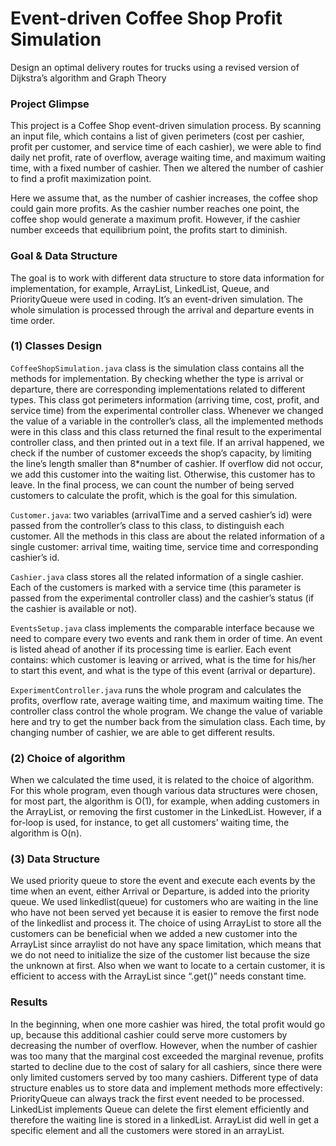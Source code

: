 # Event-driven Coffee Shop Profit Simulation

Design an optimal delivery routes for trucks using a revised version of Dijkstra’s algorithm and Graph Theory

### Project Glimpse
This project is a Coffee Shop event-driven simulation process. By scanning an input file, which contains a list of given perimeters (cost per cashier, profit per customer, and service time of each cashier), we were able to find daily net profit, rate of overflow, average waiting time, and maximum waiting time, with a fixed number of cashier. Then we altered the number of cashier to find a profit maximization point.

Here we assume that, as the number of cashier increases, the coffee shop could gain more profits. As the cashier number reaches one point, the coffee shop would generate a maximum profit. However, if the cashier number exceeds that equilibrium point, the profits start to diminish.

### Goal & Data Structure
The goal is to work with different data structure to store data information for implementation, for example, ArrayList, LinkedList, Queue, and PriorityQueue were used in coding. It’s an event-driven simulation. The whole simulation is processed through the arrival and departure events in time order.

### (1) Classes Design

`CoffeeShopSimulation.java` class is the simulation class contains all the methods for implementation. By checking whether the type is arrival or departure, there are corresponding implementations related to different types. This class got perimeters information (arriving time, cost, profit, and service time) from the experimental controller class. Whenever we changed the value of a variable in the controller’s class, all the implemented methods were in this class and this class returned the final result to the experimental controller class, and then printed out in a text file. If an arrival happened, we check if the number of customer exceeds the shop’s capacity, by limiting the line’s length smaller than 8*number of cashier. If overflow did not occur, we add this customer into the waiting list. Otherwise, this customer has to leave. In the final process, we can count the number of being served customers to calculate the profit, which is the goal for this simulation.

`Customer.java`: two variables (arrivalTime and a served cashier’s id) were passed from the controller’s class to this class, to distinguish each customer. All the methods in this class are about the related information of a single customer: arrival time, waiting time, service time and corresponding cashier’s id. 

`Cashier.java` class stores all the related information of a single cashier. Each of the customers is marked with a service time (this parameter is passed from the experimental controller class) and the cashier’s status (if the cashier is available or not). 

`EventsSetup.java` class implements the comparable interface because we need to compare every two events and rank them in order of time. An event is listed ahead of another if its processing time is earlier. Each event contains: which customer is leaving or arrived, what is the time for his/her to start this event, and what is the type of this event (arrival or departure).

`ExperimentController.java` runs the whole program and calculates the profits, overflow rate, average waiting time, and maximum waiting time. The controller class control the whole program. We change the value of variable here and try to get the number back from the simulation class. Each time, by changing number of cashier, we are able to get different results.

### (2) Choice of algorithm
When we calculated the time used, it is related to the choice of algorithm. For this whole program, even though various data structures were chosen, for most part, the algorithm is O(1), for example, when adding customers in the ArrayList, or removing the first customer in the LinkedList. However, if a for-loop is used, for instance, to get all customers’ waiting time, the algorithm is O(n).

### (3) Data Structure
We used priority queue to store the event and execute each events by the time when an event, either Arrival or Departure, is added into the priority queue.
We used linkedlist(queue) for customers who are waiting in the line who have not been served yet because it is easier to remove the first node of the linkedlist and process it.
The choice of using ArrayList to store all the customers can be beneficial when we added a new customer into the ArrayList since arraylist do not have any space limitation, which means that we do not need to initialize the size of the customer list because the size the unknown at first. Also when we want to locate to a certain customer, it is efficient to access with the ArrayList since “.get()” needs constant time.

### Results
In the beginning, when one more cashier was hired, the total profit would go up, because this additional cashier could serve more customers by decreasing the number of overflow. However, when the number of cashier was too many that the marginal cost exceeded the marginal revenue, profits started to decline due to the cost of salary for all cashiers, since there were only limited customers served by too many cashiers.
Different type of data structure enables us to store data and implement methods more effectively: PriorityQueue can always track the first event needed to be processed. LinkedList implements Queue can delete the first element efficiently and therefore the waiting line is stored in a linkedList. ArrayList did well in get a specific element and all the customers were stored in an arrayList.

